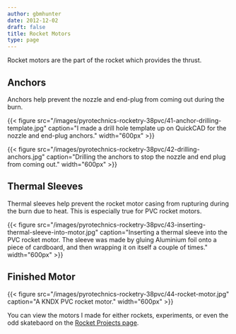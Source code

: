 ```yaml
---
author: gbmhunter
date: 2012-12-02
draft: false
title: Rocket Motors
type: page
---
```


Rocket motors are the part of the rocket which provides the thrust.

## Anchors

Anchors help prevent the nozzle and end-plug from coming out during the burn.

{{< figure src="/images/pyrotechnics-rocketry-38pvc/41-anchor-drilling-template.jpg" caption="I made a drill hole template up on QuickCAD for the nozzle and end-plug anchors."  width="600px" >}}

{{< figure src="/images/pyrotechnics-rocketry-38pvc/42-drilling-anchors.jpg" caption="Drilling the anchors to stop the nozzle and end plug from coming out."  width="600px" >}}

## Thermal Sleeves

Thermal sleeves help prevent the rocket motor casing from rupturing during the burn due to heat. This is especially true for PVC rocket motors.

{{< figure src="/images/pyrotechnics-rocketry-38pvc/43-inserting-thermal-sleeve-into-motor.jpg" caption="Inserting a thermal sleeve into the PVC rocket motor. The sleeve was made by gluing Aluminium foil onto a piece of cardboard, and then wrapping it on itself a couple of times."  width="600px" >}}

## Finished Motor

{{< figure src="/images/pyrotechnics-rocketry-38pvc/44-rocket-motor.jpg" caption="A KNDX PVC rocket motor."  width="600px" >}}

You can view the motors I made for either rockets, experiments, or even the odd skatebaord on the [Rocket Projects page](/pyrotechnics/rocketry/projects).